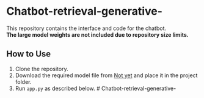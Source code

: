 # Chatbot-retrieval-generative-



This repository contains the interface and code for the chatbot.  
**The large model weights are not included due to repository size limits.**

## How to Use

1. Clone the repository.
2. Download the required model file from [Not yet](LINK_HERE) and place it in the project folder.
3. Run `app.py` as described below.
#   C h a t b o t - r e t r i e v a l - g e n e r a t i v e -  
 
